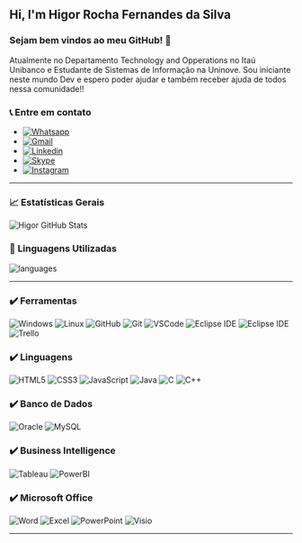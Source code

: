 ## Hi, I'm Higor Rocha Fernandes da Silva
 
### Sejam bem vindos ao meu GitHub! :wave:

Atualmente no Departamento Technology and Opperations no Itaú Unibanco e Estudante de Sistemas de Informação na Uninove.
Sou iniciante neste mundo Dev e espero poder ajudar e também receber ajuda de todos nessa comunidade!!

### :telephone_receiver: Entre em contato
- [![Whatsapp](https://img.shields.io/badge/-WhatsApp-25D366?&logo=WhatsApp&logoColor=FFFFFF)](https://api.whatsapp.com/send?1=pt_BR&phone=5511943147729)
- [![Gmail](https://img.shields.io/badge/-Gmail-EA4335?&logo=Gmail&logoColor=FFFFFF)](rochahigor05@gmail.com)
- [![Linkedin](https://img.shields.io/badge/-Linkedln-0A66C2?&logo=Linkedin&logoColor=FFFFFF)](https://www.linkedin.com/in/higor-silva18/)
- [![Skype](https://img.shields.io/badge/-Skype-00AFF0?&logo=Skype&logoColor=FFFFFF)](https://join.skype.com/invite/AbNH8o8fxoUj)
- [![Instagram](https://img.shields.io/badge/-Instagram-E4405F?&logo=Instagram&logoColor=FFFFFF)](https://instagram.com/hiigorrocha_)

---

### 📈  Estatísticas Gerais 
![Higor GitHub Stats](https://github-readme-stats.vercel.app/api?username=HigorRoc&show_icons=true&theme=radical)

### :triangular_flag_on_post:  Linguagens Utilizadas
![languages](https://github-readme-stats.vercel.app/api/top-langs/?username=HigorRoc&hide=scss&layout=compact&theme=radical)

---

### :heavy_check_mark: Ferramentas
![Windows](https://img.shields.io/badge/-Windows-0078D6?&logo=Windows&logoColor=FFFFFF) 
![Linux](https://img.shields.io/badge/-Linux-FCC624?&logo=Linux&logoColor=FFFFFF) 
![GitHub](https://img.shields.io/badge/-GitHub-181717?&logo=GitHub&logoColor=FFFFFF) 
![Git](https://img.shields.io/badge/-Git-F05032?&logo=git&logoColor=FFFFFF)
![VSCode](https://img.shields.io/badge/-VSCode-007ACC?&logo=Visual%20Studio%20Code&logoColor=FFFFFF) 
![Eclipse IDE](https://img.shields.io/badge/-NetBeans%20IDE-1B6AC6?&logo=Apache%20NetBeans%20IDE&logoColor=FFFFFF) 
![Eclipse IDE](https://img.shields.io/badge/-Eclipse%20IDE-2C2255?&logo=Eclipse%20IDE&logoColor=FFFFFF) 
![Trello](https://img.shields.io/badge/-Trello-0079BF?&logo=Trello&logoColor=FFFFFF) 

### :heavy_check_mark: Linguagens
![HTML5](https://img.shields.io/badge/-HTML5-E34F26?&logo=HTML5&logoColor=FFFFFF)
![CSS3](https://img.shields.io/badge/-CSS3-1572B6?&logo=CSS3&logoColor=FFFFFF)
![JavaScript](https://img.shields.io/badge/-JavaScript-F7DF1E?&logo=JavaScript&logoColor=FFFFFF)
![Java](https://img.shields.io/badge/-Java-007396?&logo=Java&logoColor=FFFFFF)
![C](https://img.shields.io/badge/-C-A8B9CC?&logo=C&logoColor=FFFFFF)
![C++](https://img.shields.io/badge/-C++-00599C?&logo=C++&logoColor=FFFFFF)

### :heavy_check_mark: Banco de Dados
![Oracle](https://img.shields.io/badge/-Oracle-F80000?&logo=Oracle&logoColor=FFFFFF)
![MySQL](https://img.shields.io/badge/-MySQL-4479A1?&logo=MySQL&logoColor=FFFFFF)

### :heavy_check_mark: Business Intelligence
![Tableau](https://img.shields.io/badge/-Tableau-E97627?&logo=Tableau&logoColor=FFFFFF)
![PowerBI](https://img.shields.io/badge/-Power%20BI-F2C811?&logo=Power%20BI&logoColor=FFFFFF)

### :heavy_check_mark: Microsoft Office
![Word](https://img.shields.io/badge/-MS%20Word-2B579A?&logo=Microsoft%20Word&logoColor=FFFFFF)
![Excel](https://img.shields.io/badge/-MS%20Excel-217346?&logo=Microsoft%20Excel&logoColor=FFFFFF)
![PowerPoint](https://img.shields.io/badge/-MS%20PowerPoint-B7472A?&logo=Microsoft%20PowerPoint&logoColor=FFFFFF)
![Visio](https://img.shields.io/badge/-MS%20Visio-3955A3?&logo=Microsoft%20Visio&logoColor=FFFFFF)

---
